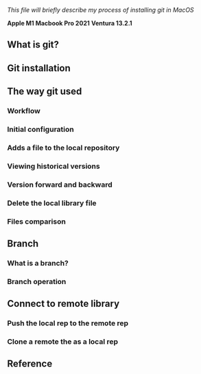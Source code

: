 *This file will briefly describe my process of installing git in MacOS*   

**Apple M1 Macbook Pro 2021** **Ventura 13.2.1**


## What is git?  

## Git installation  

## The way git used  
### Workflow
### Initial configuration
### Adds a file to the local repository
### Viewing historical versions
### Version forward and backward
### Delete the local library file
### Files comparison  

## Branch  
### What is a branch?  
### Branch operation  

## Connect to remote library 
### Push the local rep to the remote rep
### Clone a remote the as a local rep   

## Reference

 
